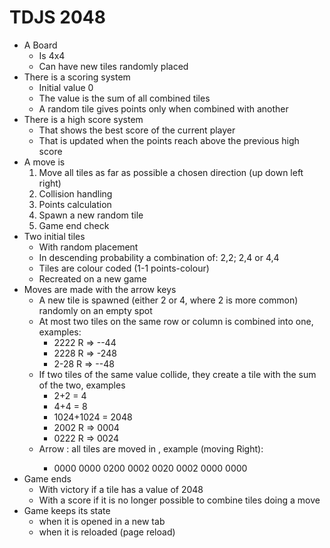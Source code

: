 # TDJS 2048

- A Board
  - Is 4x4
  - Can have new tiles randomly placed
- There is a scoring system
  - Initial value 0
  - The value is the sum of all combined tiles
  - A random tile gives points only when combined with another
- There is a high score system
  - That shows the best score of the current player
  - That is updated when the points reach above the previous high score
- A move is
  1. Move all tiles as far as possible a chosen direction (up down left right)
  2. Collision handling
  3. Points calculation
  4. Spawn a new random tile 
  5. Game end check
- Two initial tiles
  - With random placement
  - In descending probability a combination of: 2,2; 2,4 or 4,4
  - Tiles are colour coded (1-1 points-colour)
  - Recreated on a new game
- Moves are made with the arrow keys
  - A new tile is spawned (either 2 or 4, where 2 is more common) randomly on an empty spot
  - At most two tiles on the same row or column is combined into one, examples:
    - 2222 R => --44
    - 2228 R => -248
    - 2-28 R => --48
  - If two tiles of the same value collide, they create a tile with the sum of the two, examples
    - 2+2 = 4
    - 4+4 = 8
    - 1024+1024 = 2048
    - 2002 R => 0004
    - 0222 R => 0024
  - Arrow <direction>: all tiles are moved in <direction>, example (moving Right):  
    - 0000 0000
      0200 0002
      0020 0002
      0000 0000
- Game ends
  - With victory if a tile has a value of 2048
  - With a score if it is no longer possible to combine tiles doing a move
- Game keeps its state
  - when it is opened in a new tab
  - when it is reloaded (page reload)

